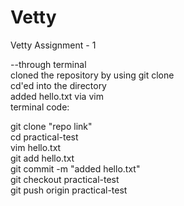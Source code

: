 # Vetty
Vetty Assignment - 1

--through terminal <br />
cloned the repository by using git clone <br />
cd'ed into the directory <br />
added hello.txt via vim <br />
terminal code: <br />

git clone "repo link" <br />
cd practical-test <br />
vim hello.txt <br />
git add hello.txt <br />
git commit -m "added hello.txt" <br />
git checkout practical-test <br />
git push origin practical-test <br />
